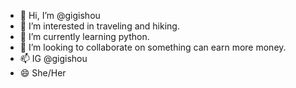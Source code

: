 - 👋 Hi, I’m @gigishou
- 👀 I’m interested in traveling and hiking.
- 🌱 I’m currently learning python.
- 💞️ I’m looking to collaborate on something can earn more money.
- 📫 IG @gigishou
- 😄 She/Her

<!---
gigishou/gigishou is a ✨ special ✨ repository because its `README.md` (this file) appears on your GitHub profile.
You can click the Preview link to take a look at your changes.
--->
